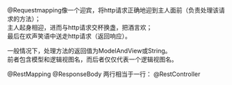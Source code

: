 @Requestmapping像一个迎宾，将http请求正确地迎到主人面前（负责处理该请求的方法）；  
主人起身相迎，进而与http请求交杯换盏，把酒言欢；  
最后在欢声笑语中送走http请求（返回响应）。 


一般情况下，处理方法的返回值为ModelAndView或String。  
前者包含模型和逻辑视图名，而后者仅仅代表一个逻辑视图名。  

@RestMapping
@ResponseBody
两行相当于一行：
@RestController